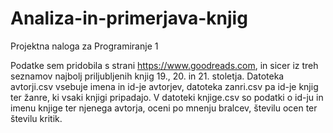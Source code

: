 # Analiza-in-primerjava-knjig
Projektna naloga za Programiranje 1

Podatke sem pridobila s strani https://www.goodreads.com, in sicer iz treh seznamov najbolj priljubljenih knjig 19., 20. in 21. stoletja.
Datoteka avtorji.csv vsebuje imena in id-je avtorjev, datoteka zanri.csv pa id-je knjig ter žanre, ki vsaki knjigi pripadajo.
V datoteki knjige.csv so podatki o id-ju in imenu knjige ter njenega avtorja, oceni po mnenju bralcev, številu ocen ter številu kritik.
